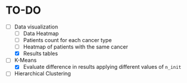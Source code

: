 # TO-DO
- [ ] Data visualization
    - [ ] Data Heatmap
    - [ ] Patients count for each cancer type
    - [ ] Heatmap of patients with the same cancer
    - [X] Results tables

- [ ] K-Means
    - [X] Evaluate difference in results applying different values of ```n_init```

- [ ] Hierarchical Clustering